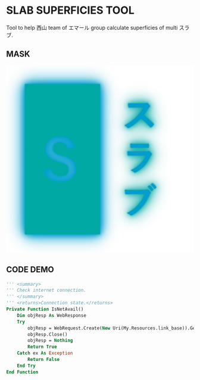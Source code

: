 # SLAB SUPERFICIES TOOL
Tool to help 西山 team of エマール group calculate superficies of multi スラブ.

## MASK
<p align="center">
<img src="https://raw.githubusercontent.com/Tynab/Slab-Superficies/main/pic/0.png"></img>
</p>

## CODE DEMO
```vb
''' <summary>
''' Check internet connection.
''' </summary>
''' <returns>Connection state.</returns>
Private Function IsNetAvail()
    Dim objResp As WebResponse
    Try
        objResp = WebRequest.Create(New Uri(My.Resources.link_base)).GetResponse
        objResp.Close()
        objResp = Nothing
        Return True
    Catch ex As Exception
        Return False
    End Try
End Function
```
